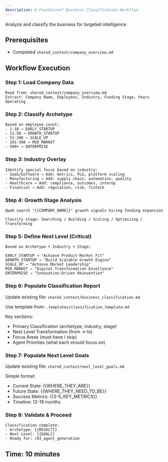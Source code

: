 ```yaml
---
description: # Foundation™ Business Classification Workflow
---
```


Analyze and classify the business for targeted intelligence

## Prerequisites
- Completed `shared_context/company_overview.md`

## Workflow Execution

### Step 1: Load Company Data
```
Read from: shared_context/company_overview.md
Extract: Company Name, Employees, Industry, Funding Stage, Years Operating
```

### Step 2: Classify Archetype
```
Based on employee count:
- 1-10 → EARLY_STARTUP
- 11-50 → GROWTH_STARTUP
- 51-200 → SCALE_UP
- 201-500 → MID_MARKET
- 500+ → ENTERPRISE
```

### Step 3: Industry Overlay
```
Identify special focus based on industry:
- SaaS/Software → Add: metrics, PLG, platform scaling
- Manufacturing → Add: supply chain, automation, quality
- Healthcare → Add: compliance, outcomes, interop
- Financial → Add: regulation, risk, fintech
```

### Step 4: Growth Stage Analysis
```
@web search "{{COMPANY_NAME}}" growth signals hiring funding expansion

Classify stage: Searching / Building / Scaling / Optimizing / Transforming
```

### Step 5: Define Next Level (Critical)
```
Based on Archetype + Industry + Stage:

EARLY_STARTUP → "Achieve Product-Market Fit"
GROWTH_STARTUP → "Build Scalable Growth Engine"  
SCALE_UP → "Achieve Market Leadership"
MID_MARKET → "Digital Transformation Excellence"
ENTERPRISE → "Innovation-Driven Reinvention"
```

### Step 6: Populate Classification Report
Update existing file: `shared_context/business_classification.md`

Use template from: `.templates/classification_template.md`

Key sections:
- Primary Classification (archetype, industry, stage)
- Next Level Transformation (from → to)
- Focus Areas (must have / skip)
- Agent Priorities (what each should focus on)

### Step 7: Populate Next Level Goals
Update existing file: `shared_context/next_level_goals.md`

Simple format:
- Current State: {{WHERE_THEY_ARE}}
- Future State: {{WHERE_THEY_NEED_TO_BE}}
- Success Metrics: {{3-5_KEY_METRICS}}
- Timeline: 12-18 months

### Step 8: Validate & Proceed
```
Classification complete:
- Archetype: {{RESULT}}
- Next Level: {{GOAL}}
- Ready for: /03_agent_generation
```

## Time: 10 minutes